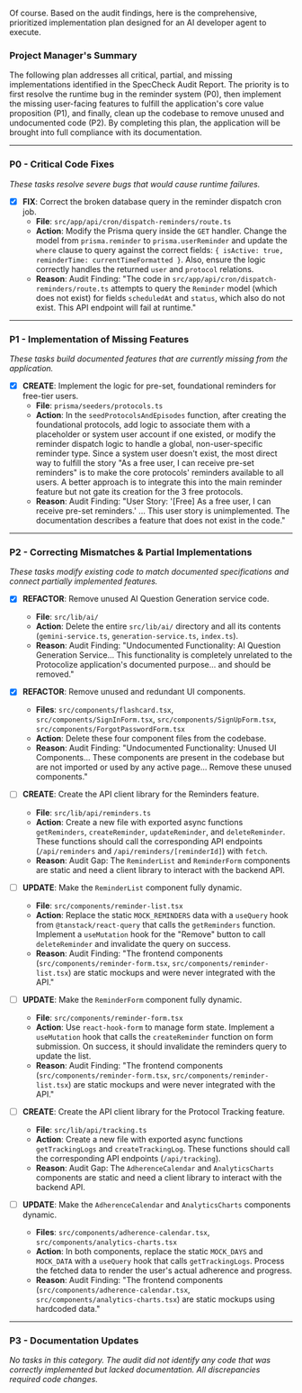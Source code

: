 Of course. Based on the audit findings, here is the comprehensive, prioritized implementation plan designed for an AI developer agent to execute.

### **Project Manager's Summary**

The following plan addresses all critical, partial, and missing implementations identified in the SpecCheck Audit Report. The priority is to first resolve the runtime bug in the reminder system (P0), then implement the missing user-facing features to fulfill the application's core value proposition (P1), and finally, clean up the codebase to remove unused and undocumented code (P2). By completing this plan, the application will be brought into full compliance with its documentation.

---

### **P0 - Critical Code Fixes**

*These tasks resolve severe bugs that would cause runtime failures.*

- [x] **FIX**: Correct the broken database query in the reminder dispatch cron job.
    - **File**: `src/app/api/cron/dispatch-reminders/route.ts`
    - **Action**: Modify the Prisma query inside the `GET` handler. Change the model from `prisma.reminder` to `prisma.userReminder` and update the `where` clause to query against the correct fields: `{ isActive: true, reminderTime: currentTimeFormatted }`. Also, ensure the logic correctly handles the returned `user` and `protocol` relations.
    - **Reason**: Audit Finding: "The code in `src/app/api/cron/dispatch-reminders/route.ts` attempts to query the `Reminder` model (which does not exist) for fields `scheduledAt` and `status`, which also do not exist. This API endpoint will fail at runtime."

---

### **P1 - Implementation of Missing Features**

*These tasks build documented features that are currently missing from the application.*

- [x] **CREATE**: Implement the logic for pre-set, foundational reminders for free-tier users.
    - **File**: `prisma/seeders/protocols.ts`
    - **Action**: In the `seedProtocolsAndEpisodes` function, after creating the foundational protocols, add logic to associate them with a placeholder or system user account if one existed, or modify the reminder dispatch logic to handle a global, non-user-specific reminder type. Since a system user doesn't exist, the most direct way to fulfill the story "As a free user, I can receive pre-set reminders" is to make the core protocols' reminders available to all users. A better approach is to integrate this into the main reminder feature but not gate its creation for the 3 free protocols.
    - **Reason**: Audit Finding: "User Story: '[Free] As a free user, I can receive pre-set reminders.' ... This user story is unimplemented. The documentation describes a feature that does not exist in the code."

---

### **P2 - Correcting Mismatches & Partial Implementations**

*These tasks modify existing code to match documented specifications and connect partially implemented features.*

- [x] **REFACTOR**: Remove unused AI Question Generation service code.
    - **File**: `src/lib/ai/`
    - **Action**: Delete the entire `src/lib/ai/` directory and all its contents (`gemini-service.ts`, `generation-service.ts`, `index.ts`).
    - **Reason**: Audit Finding: "Undocumented Functionality: AI Question Generation Service... This functionality is completely unrelated to the Protocolize application's documented purpose... and should be removed."

- [x] **REFACTOR**: Remove unused and redundant UI components.
    - **Files**: `src/components/flashcard.tsx`, `src/components/SignInForm.tsx`, `src/components/SignUpForm.tsx`, `src/components/ForgotPasswordForm.tsx`
    - **Action**: Delete these four component files from the codebase.
    - **Reason**: Audit Finding: "Undocumented Functionality: Unused UI Components... These components are present in the codebase but are not imported or used by any active page... Remove these unused components."

- [ ] **CREATE**: Create the API client library for the Reminders feature.
    - **File**: `src/lib/api/reminders.ts`
    - **Action**: Create a new file with exported async functions `getReminders`, `createReminder`, `updateReminder`, and `deleteReminder`. These functions should call the corresponding API endpoints (`/api/reminders` and `/api/reminders/[reminderId]`) with `fetch`.
    - **Reason**: Audit Gap: The `ReminderList` and `ReminderForm` components are static and need a client library to interact with the backend API.

- [ ] **UPDATE**: Make the `ReminderList` component fully dynamic.
    - **File**: `src/components/reminder-list.tsx`
    - **Action**: Replace the static `MOCK_REMINDERS` data with a `useQuery` hook from `@tanstack/react-query` that calls the `getReminders` function. Implement a `useMutation` hook for the "Remove" button to call `deleteReminder` and invalidate the query on success.
    - **Reason**: Audit Finding: "The frontend components (`src/components/reminder-form.tsx`, `src/components/reminder-list.tsx`) are static mockups and were never integrated with the API."

- [ ] **UPDATE**: Make the `ReminderForm` component fully dynamic.
    - **File**: `src/components/reminder-form.tsx`
    - **Action**: Use `react-hook-form` to manage form state. Implement a `useMutation` hook that calls the `createReminder` function on form submission. On success, it should invalidate the reminders query to update the list.
    - **Reason**: Audit Finding: "The frontend components (`src/components/reminder-form.tsx`, `src/components/reminder-list.tsx`) are static mockups and were never integrated with the API."

- [ ] **CREATE**: Create the API client library for the Protocol Tracking feature.
    - **File**: `src/lib/api/tracking.ts`
    - **Action**: Create a new file with exported async functions `getTrackingLogs` and `createTrackingLog`. These functions should call the corresponding API endpoints (`/api/tracking`).
    - **Reason**: Audit Gap: The `AdherenceCalendar` and `AnalyticsCharts` components are static and need a client library to interact with the backend API.

- [ ] **UPDATE**: Make the `AdherenceCalendar` and `AnalyticsCharts` components dynamic.
    - **Files**: `src/components/adherence-calendar.tsx`, `src/components/analytics-charts.tsx`
    - **Action**: In both components, replace the static `MOCK_DAYS` and `MOCK_DATA` with a `useQuery` hook that calls `getTrackingLogs`. Process the fetched data to render the user's actual adherence and progress.
    - **Reason**: Audit Finding: "The frontend components (`src/components/adherence-calendar.tsx`, `src/components/analytics-charts.tsx`) are static mockups using hardcoded data."

---

### **P3 - Documentation Updates**

*No tasks in this category. The audit did not identify any code that was correctly implemented but lacked documentation. All discrepancies required code changes.*